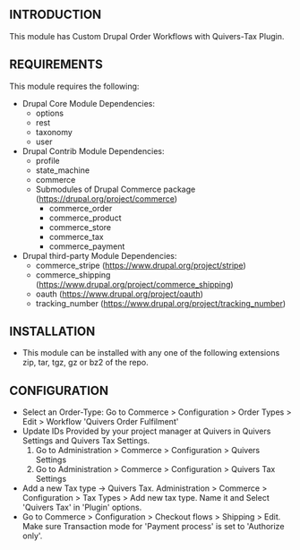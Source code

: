 INTRODUCTION
------------
This module has Custom Drupal Order Workflows with Quivers-Tax Plugin.

REQUIREMENTS
------------
This module requires the following:
* Drupal Core Module Dependencies:
  - options
  - rest
  - taxonomy
  - user
* Drupal Contrib Module Dependencies:
  - profile
  - state_machine
  - commerce
  * Submodules of Drupal Commerce package (https://drupal.org/project/commerce)
    - commerce_order
    - commerce_product
    - commerce_store
    - commerce_tax
    - commerce_payment
* Drupal third-party Module Dependencies:
  - commerce_stripe (https://www.drupal.org/project/stripe)
  - commerce_shipping (https://www.drupal.org/project/commerce_shipping)
  - oauth (https://www.drupal.org/project/oauth)
  - tracking_number (https://www.drupal.org/project/tracking_number)


INSTALLATION
------------
* This module can be installed with any one of the following extensions
zip, tar, tgz, gz or bz2 of the repo.


CONFIGURATION
-------------
* Select an Order-Type:
  Go to Commerce > Configuration > Order Types > Edit > Workflow
  'Quivers Order Fulfilment'
* Update IDs Provided by your project manager at Quivers 
  in Quivers Settings and Quivers Tax Settings.
  1) Go to Administration > Commerce > Configuration > Quivers Settings
  2) Go to Administration > Commerce > Configuration > Quivers Tax Settings
* Add a new Tax type -> Quivers Tax.
  Administration > Commerce > Configuration > Tax Types > Add new tax type.
  Name it and Select 'Quivers Tax' in 'Plugin' options.
* Go to Commerce > Configuration > Checkout flows > Shipping > Edit.
  Make sure Transaction mode for 'Payment process' is set to
  'Authorize only'.
